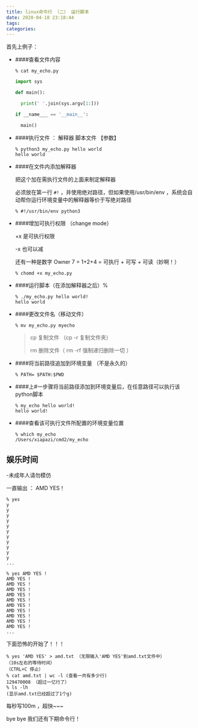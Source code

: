 ```yaml
---
title: linux命令行 （二） 运行脚本
date: 2020-04-18 23:18:44
tags:
categories:
---
```




首先上例子：



- ####查看文件内容

  ```
  % cat my_echo.py
  ```

  ```python
  import sys
  
  def main():
  
    print(' '.join(sys.argv[1:]))
  
  if __name___ == '__main__':
  
    main()
  
  ```

- ####执行文件 ： 解释器 脚本文件 【参数】

  ```
  % python3 my_echo.py hello world
  hello world
  ```

- ####在文件内添加解释器 

  把这个加在需执行文件的上面来制定解释器

  必须放在第一行 `#!` ，并使用绝对路径，但如果使用/usr/bin/env ，系统会自动帮你运行环境变量中的解释器等价于写绝对路径

  ```
  % #!/usr/bin/env python3
  ```

- ####增加可执行权限 （change mode）

  +x 是可执行权限

  -x 也可以减

  还有一种是数字 Owner 7 = 1+2+4  = 可执行 + 可写 + 可读（妙啊！）

  ```
  % chomd +x my_echo.py
  ```

- ####运行脚本（在添加解释器之后）%

  ```
  % ./my_echo.py hello world!
  hello world
  ```

- ####更改文件名（移动文件） 

  ```
  % mv my_echo.py myecho
  ```

  > cp 复制文件  （cp -r 复制文件夹）
  >
  > rm 删除文件（ rm -rf 强制递归删除一切 ）

- ####将当前路径追加到环境变量 （不是永久的）

  ```
  % PATH= $PATH:$PWD
  ```

- ####上#一步骤将当前路径添加到环境变量后，在任意路径可以执行该python脚本

  ```
  % my_echo hello world!
  hello world!
  ```

- ####查看该可执行文件所配置的环境变量位置

  ```
  % which my_echo
  /Users/xiapazi/cmd2/my_echo
  ```

  



## 娱乐时间

-未成年人请勿模仿

一直输出 ： AMD YES！

```
% yes
y
y
y
y
y
y
y
y
y
y
y
...
```

```
% yes AMD YES !
AMD YES !
AMD YES !
AMD YES !
AMD YES !
AMD YES !
AMD YES !
AMD YES !
AMD YES !
AMD YES !
AMD YES !
...
```

下面恐怖的开始了！！！

```
% yes 'AMD YES' > amd.txt （无限输入'AMD YES'到amd.txt文件中）
（10s左右的等待时间）
（CTRL+C 停止）
% cat amd.txt | wc -l (查看一共有多少行)
129470008 （超过一亿行了）
% ls -lh
(显示amd.txt已经超过了1个g)
```

每秒写100m ，超快~~~



bye bye 我们还有下期命令行！